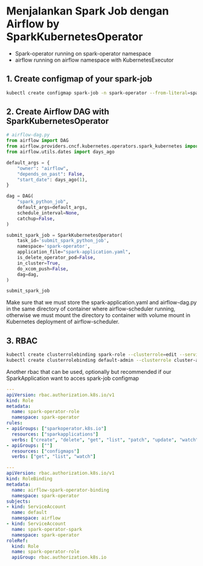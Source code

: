 # Menjalankan Spark Job dengan Airflow by SparkKubernetesOperator
- Spark-operator running on spark-operator namespace
- airflow running on airflow namespace with KubernetesExecutor
## 1. Create configmap of your spark-job
```bash
kubectl create configmap spark-job -n spark-operator --from-literal=spark-job.py=/path/to/spark-job.py
```
## 2. Create Airflow DAG with SparkKubernetesOperator
```python
# airflow-dag.py
from airflow import DAG
from airflow.providers.cncf.kubernetes.operators.spark_kubernetes import SparkKubernetesOperator
from airflow.utils.dates import days_ago

default_args = {
    "owner": "airflow",
    "depends_on_past": False,
    "start_date": days_ago(1),
}

dag = DAG(
    "spark_python_job",
    default_args=default_args,
    schedule_interval=None,
    catchup=False,
)

submit_spark_job = SparkKubernetesOperator(
    task_id='submit_spark_python_job',
    namespace='spark-operator',
    application_file="spark-application.yaml",
    is_delete_operator_pod=False,
    in_cluster=True,
    do_xcom_push=False,
    dag=dag,
)

submit_spark_job
```

Make sure that we must store the spark-application.yaml and airflow-dag.py in the same directory of container where airflow-scheduler running, otherwise we must mount the directory to container with volume mount in Kubernetes deployment of airflow-scheduler.

## 3. RBAC
```bash
kubectl create clusterrolebinding spark-role --clusterrole=edit --serviceaccount=spark-operator:spark-operator-spark --namespace=spark-operator
kubectl create clusterrolebinding default-admin --clusterrole cluster-admin --serviceaccount=airflow:airflow-worker --namespace spark-operator
```
Another rbac that can be used, optionally but recommended if our SparkApplication want to acces spark-job configmap
```yaml
---
apiVersion: rbac.authorization.k8s.io/v1
kind: Role
metadata:
  name: spark-operator-role
  namespace: spark-operator
rules:
- apiGroups: ["sparkoperator.k8s.io"]
  resources: ["sparkapplications"]
  verbs: ["create", "delete", "get", "list", "patch", "update", "watch"]
- apiGroups: [""]
  resources: ["configmaps"]
  verbs: ["get", "list", "watch"]

---
apiVersion: rbac.authorization.k8s.io/v1
kind: RoleBinding
metadata:
  name: airflow-spark-operator-binding
  namespace: spark-operator
subjects:
- kind: ServiceAccount
  name: default
  namespace: airflow
- kind: ServiceAccount
  name: spark-operator-spark
  namespace: spark-operator
roleRef:
  kind: Role
  name: spark-operator-role
  apiGroup: rbac.authorization.k8s.io
```